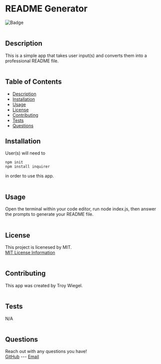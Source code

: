 # README Generator
![Badge](https://img.shields.io/badge/License-MIT-yellow.svg)
<br><br>
                        
## Description
This is a simple app that takes user input(s) and converts them into a professional README file.
<br><br>
                        
## Table of Contents
- [Description](#description)
- [Installation](#installation)
- [Usage](#usage)
- [License](#license)
- [Contributing](#contributing)
- [Tests](#tests)
- [Questions](#questions)
                        
## Installation
User(s) will need to

    npm init 
    npm install inquirer

in order to use this app.
<br><br>
                        
## Usage
Open the terminal within your code editor, run node index.js, then answer the prompts to generate your README file.
<br><br>

## License
This project is licenesed by MIT.
<br>
[MIT License Information](https://opensource.org/licenses/MIT)
<br><br>

## Contributing
This app was created by Troy Wiegel.
<br><br>
                        
## Tests
N/A
<br><br>
                        
## Questions
Reach out with any questions you have!
<br>
[GitHub](https://github.com/troywiegel) --- [Email](troywiegel@gmail.com)